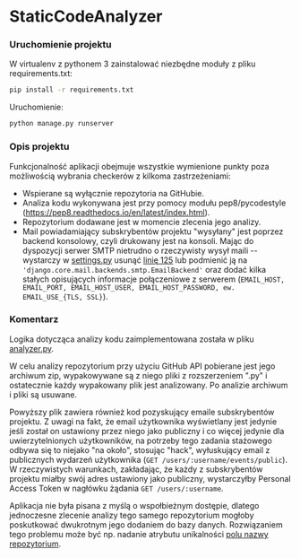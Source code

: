 # StaticCodeAnalyzer


### Uruchomienie projektu

W virtualenv z pythonem 3 zainstalować niezbędne moduły z pliku requirements.txt:
```sh
pip install -r requirements.txt
```

Uruchomienie:
```sh
python manage.py runserver
```


### Opis projektu

Funkcjonalność aplikacji obejmuje wszystkie wymienione punkty poza możliwością wybrania checkerów z kilkoma zastrzeżeniami:
 * Wspierane są wyłącznie repozytoria na GitHubie.
 * Analiza kodu wykonywana jest przy pomocy modułu pep8/pycodestyle (https://pep8.readthedocs.io/en/latest/index.html).
 * Repozytorium dodawane jest w momencie zlecenia jego analizy.
 * Mail powiadamiający subskrybentów projektu "wysyłany" jest poprzez backend konsolowy, czyli drukowany jest na konsoli.
 Mając do dyspozycji serwer SMTP nietrudno o rzeczywisty wysył maili -- wystarczy w [settings.py](StaticCodeAnalyzer/settings.py)
 usunąć [linię 125](StaticCodeAnalyzer/settings.py#L125) lub podmienić ją na `'django.core.mail.backends.smtp.EmailBackend'`
 oraz dodać kilka stałych opisujących informacje połączeniowe z serwerem (`EMAIL_HOST, EMAIL_PORT, EMAIL_HOST_USER, EMAIL_HOST_PASSWORD, ew. EMAIL_USE_{TLS, SSL}`).


### Komentarz

Logika dotycząca analizy kodu zaimplementowana została w pliku [analyzer.py](app/analyzer.py).

W celu analizy repozytorium przy użyciu GitHub API pobierane jest jego archiwum zip,
wypakowywane są z niego pliki z rozszerzeniem ".py" i ostatecznie każdy wypakowany plik jest analizowany.
Po analizie archiwum i pliki są usuwane.

Powyższy plik zawiera również kod pozyskujący emaile subskrybentów projektu. Z uwagi na fakt, że email użytkownika
wyświetlany jest jedynie jeśli został on ustawiony przez niego jako publiczny i co więcej
jedynie dla uwierzytelnionych użytkowników, na potrzeby tego zadania stażowego odbywa się to niejako "na około",
stosując "hack", wyłuskujący email z publicznych wydarzeń użytkownika (`GET /users/:username/events/public`).
W rzeczywistych warunkach, zakładając, że każdy z subskrybentów projektu miałby swój adres ustawiony jako publiczny,
wystarczyłby Personal Access Token w nagłówku żądania `GET /users/:username`.

Aplikacja nie była pisana z myślą o wspołbieżnym dostępie, dlatego jednoczesne zlecenie analizy tego samego repozytorium
mogłoby poskutkować dwukrotnym jego dodaniem do bazy danych.
Rozwiązaniem tego problemu może być np. nadanie atrybutu unikalności [polu nazwy repozytorium](app/models.py#L11).
